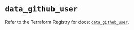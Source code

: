 # `data_github_user`

Refer to the Terraform Registry for docs: [`data_github_user`](https://registry.terraform.io/providers/integrations/github/6.1.0/docs/data-sources/user).
